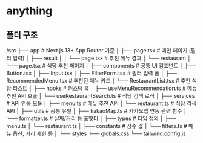 # anything

## 폴더 구조

/src
├── app # Next.js 13+ App Router 기준
│ ├── page.tsx # 메인 페이지 (필터 입력)
│ ├── result
│ │ └── page.tsx # 추천 메뉴 결과
│ └── restaurant
│ └── page.tsx # 식당 추천 페이지
│
├── components # 공통 UI 컴포넌트
│ ├── Button.tsx
│ ├── Input.tsx
│ ├── FilterForm.tsx # 필터 입력 폼
│ ├── RecommendedMenu.tsx # 추천된 메뉴 카드
│ └── RestaurantList.tsx # 추천 식당 리스트
│
├── hooks # 커스텀 훅
│ ├── useMenuRecommendation.ts # 메뉴 추천 API 호출
│ └── useRestaurantSearch.ts # 식당 검색 로직
│
├── services # API 연동 모듈
│ ├── menu.ts # 메뉴 추천 API
│ └── restaurant.ts # 식당 검색 API
│
├── utils # 공통 유틸
│ ├── kakaoMap.ts # 카카오맵 연동 관련 함수
│ └── formatter.ts # 날짜/거리 등 포맷터
│
├── types # 타입 정의
│ ├── menu.ts
│ └── restaurant.ts
│
├── constants # 상수 값
│ └── filters.ts # 메뉴 옵션, 거리 제한 등
│
└── styles
├── globals.css
└── tailwind.config.js
